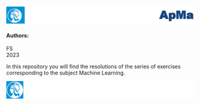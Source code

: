 ![header](doc/LogoHeader.png)
#### Authors:
FS <br>
2023

In this repository you will find the resolutions of the series of exercises corresponding to the subject Machine Learning.

![footer](doc/LogoFooter.png)
